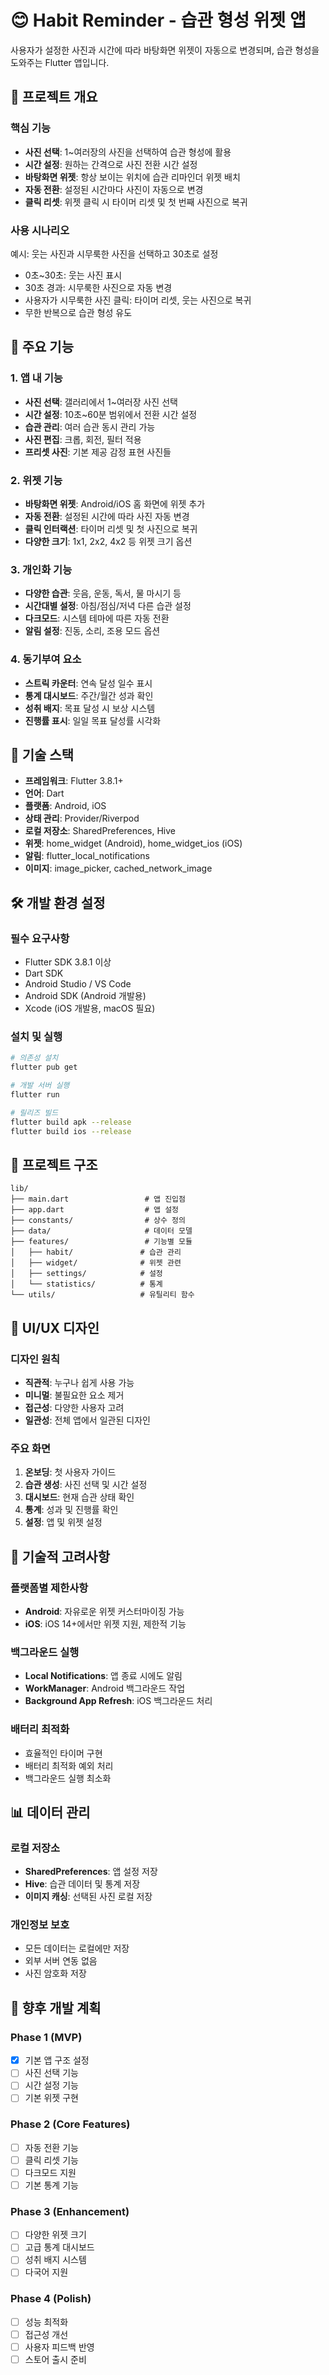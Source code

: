 # 😊 Habit Reminder - 습관 형성 위젯 앱

사용자가 설정한 사진과 시간에 따라 바탕화면 위젯이 자동으로 변경되며, 습관 형성을 도와주는 Flutter 앱입니다.

## 🎯 프로젝트 개요

### 핵심 기능
- **사진 선택**: 1~여러장의 사진을 선택하여 습관 형성에 활용
- **시간 설정**: 원하는 간격으로 사진 전환 시간 설정
- **바탕화면 위젯**: 항상 보이는 위치에 습관 리마인더 위젯 배치
- **자동 전환**: 설정된 시간마다 사진이 자동으로 변경
- **클릭 리셋**: 위젯 클릭 시 타이머 리셋 및 첫 번째 사진으로 복귀

### 사용 시나리오
예시: 웃는 사진과 시무룩한 사진을 선택하고 30초로 설정
- 0초~30초: 웃는 사진 표시
- 30초 경과: 시무룩한 사진으로 자동 변경
- 사용자가 시무룩한 사진 클릭: 타이머 리셋, 웃는 사진으로 복귀
- 무한 반복으로 습관 형성 유도

## 🚀 주요 기능

### 1. 앱 내 기능
- **사진 선택**: 갤러리에서 1~여러장 사진 선택
- **시간 설정**: 10초~60분 범위에서 전환 시간 설정
- **습관 관리**: 여러 습관 동시 관리 가능
- **사진 편집**: 크롭, 회전, 필터 적용
- **프리셋 사진**: 기본 제공 감정 표현 사진들

### 2. 위젯 기능
- **바탕화면 위젯**: Android/iOS 홈 화면에 위젯 추가
- **자동 전환**: 설정된 시간에 따라 사진 자동 변경
- **클릭 인터랙션**: 타이머 리셋 및 첫 사진으로 복귀
- **다양한 크기**: 1x1, 2x2, 4x2 등 위젯 크기 옵션

### 3. 개인화 기능
- **다양한 습관**: 웃음, 운동, 독서, 물 마시기 등
- **시간대별 설정**: 아침/점심/저녁 다른 습관 설정
- **다크모드**: 시스템 테마에 따른 자동 전환
- **알림 설정**: 진동, 소리, 조용 모드 옵션

### 4. 동기부여 요소
- **스트릭 카운터**: 연속 달성 일수 표시
- **통계 대시보드**: 주간/월간 성과 확인
- **성취 배지**: 목표 달성 시 보상 시스템
- **진행률 표시**: 일일 목표 달성률 시각화

## 📱 기술 스택

- **프레임워크**: Flutter 3.8.1+
- **언어**: Dart
- **플랫폼**: Android, iOS
- **상태 관리**: Provider/Riverpod
- **로컬 저장소**: SharedPreferences, Hive
- **위젯**: home_widget (Android), home_widget_ios (iOS)
- **알림**: flutter_local_notifications
- **이미지**: image_picker, cached_network_image

## 🛠 개발 환경 설정

### 필수 요구사항
- Flutter SDK 3.8.1 이상
- Dart SDK
- Android Studio / VS Code
- Android SDK (Android 개발용)
- Xcode (iOS 개발용, macOS 필요)

### 설치 및 실행
```bash
# 의존성 설치
flutter pub get

# 개발 서버 실행
flutter run

# 릴리즈 빌드
flutter build apk --release
flutter build ios --release
```

## 📁 프로젝트 구조

```
lib/
├── main.dart                 # 앱 진입점
├── app.dart                  # 앱 설정
├── constants/                # 상수 정의
├── data/                     # 데이터 모델
├── features/                 # 기능별 모듈
│   ├── habit/               # 습관 관리
│   ├── widget/              # 위젯 관련
│   ├── settings/            # 설정
│   └── statistics/          # 통계
└── utils/                   # 유틸리티 함수
```

## 🎨 UI/UX 디자인

### 디자인 원칙
- **직관적**: 누구나 쉽게 사용 가능
- **미니멀**: 불필요한 요소 제거
- **접근성**: 다양한 사용자 고려
- **일관성**: 전체 앱에서 일관된 디자인

### 주요 화면
1. **온보딩**: 첫 사용자 가이드
2. **습관 생성**: 사진 선택 및 시간 설정
3. **대시보드**: 현재 습관 상태 확인
4. **통계**: 성과 및 진행률 확인
5. **설정**: 앱 및 위젯 설정

## 🔧 기술적 고려사항

### 플랫폼별 제한사항
- **Android**: 자유로운 위젯 커스터마이징 가능
- **iOS**: iOS 14+에서만 위젯 지원, 제한적 기능

### 백그라운드 실행
- **Local Notifications**: 앱 종료 시에도 알림
- **WorkManager**: Android 백그라운드 작업
- **Background App Refresh**: iOS 백그라운드 처리

### 배터리 최적화
- 효율적인 타이머 구현
- 배터리 최적화 예외 처리
- 백그라운드 실행 최소화

## 📊 데이터 관리

### 로컬 저장소
- **SharedPreferences**: 앱 설정 저장
- **Hive**: 습관 데이터 및 통계 저장
- **이미지 캐싱**: 선택된 사진 로컬 저장

### 개인정보 보호
- 모든 데이터는 로컬에만 저장
- 외부 서버 연동 없음
- 사진 암호화 저장

## 🚀 향후 개발 계획

### Phase 1 (MVP)
- [x] 기본 앱 구조 설정
- [ ] 사진 선택 기능
- [ ] 시간 설정 기능
- [ ] 기본 위젯 구현

### Phase 2 (Core Features)
- [ ] 자동 전환 기능
- [ ] 클릭 리셋 기능
- [ ] 다크모드 지원
- [ ] 기본 통계 기능

### Phase 3 (Enhancement)
- [ ] 다양한 위젯 크기
- [ ] 고급 통계 대시보드
- [ ] 성취 배지 시스템
- [ ] 다국어 지원

### Phase 4 (Polish)
- [ ] 성능 최적화
- [ ] 접근성 개선
- [ ] 사용자 피드백 반영
- [ ] 스토어 출시 준비
